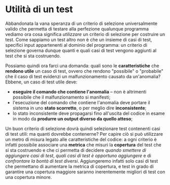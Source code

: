 # Utilità di un test

Abbandonata la vana speranza di un criterio di selezione universalmente valido che permetta di testare alla perfezione qualunque programma vediamo ora cosa significa _utilizzare_ un criterio di selezione per costruire un test.
Come sappiamo un test altro non è che un insieme di casi di test, specifici input appartenenti al dominio del programma: un criterio di selezione governa dunque quanti e quali casi di test vengono aggiunti al test che si sta costruendo.

Possiamo quindi ora farci una domanda: quali sono le __caratteristiche__ che __rendono utile__ un caso di test, ovvero che rendono "possibile" o "probabile" che il caso di test evidenzi un malfunzionamento causato da un'anomalia?
Ebbene, un caso di test utile deve:

- __eseguire il comando che contiene l'anomalia__ – non è altrimenti possibile che il malfunzionamento si manifesti;
- l'esecuzione del comando che contiene l'anomalia deve portare il sistema in uno
__stato scorretto__, o per meglio dire __inconsistente__;
- lo stato inconsistente deve propagarsi fino all'uscita del codice in esame in modo da __produrre un output diverso da quello atteso__;

Un buon criterio di selezione dovrà quindi selezionare test contenenti casi di test utili: ma quanti dovrebbe contenerne?
Per capire ciò si può utilizzare un metro di misura legato alle caratteristiche del codice: a ogni criterio è infatti possibile associare una __metrica__ che misuri la __copertura__ del test che si sta costruendo e che ci permetta di decidere _quando smettere di aggiungere casi di test_, _quali casi di test è opportuno aggiungere_ e di _confrontare la bontà di test diversi_.
Aggiungeremo infatti solo casi di test che permettano di aumentare la metrica di copertura, e test in grado di garantire una copertura maggiore saranno inerentemente migliori di test con una copertura minore.

